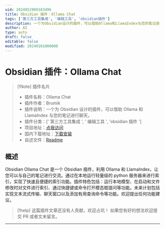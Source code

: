 ```yaml
---
uid: 2024052909183496
title: Obsidian 插件：Ollama Chat
tags: ['第三方工具集成', '编辑工具', 'obsidian插件']
description: 一个为Obsidian设计的插件，可以借助Ollama和LlamaIndex与您的笔记进行聊天。
author: AI
type: auto
draft: false
editable: false
modified: 20240101000000
---
```


# Obsidian 插件：Ollama Chat

> [!Note] 插件名片
> - 插件名称：Ollama Chat
> - 插件作者：Brumik
> - 插件说明：一个为 Obsidian 设计的插件，可以借助 Ollama 和 LlamaIndex 与您的笔记进行聊天。
> - 插件分类：[' 第三方工具集成 ', ' 编辑工具 ', 'obsidian 插件 ']
> - 项目地址：[点我访问](https://github.com/brumik/obsidian-ollama-chat)
> - 国内下载地址：[下载安装](https://pkmer.cn/products/plugin/pluginMarket/?ollama-chat)
> - 自述文件：[Readme](https://ghproxy.net/https://raw.githubusercontent.com/brumik/obsidian-ollama-chat/main/README.md)

## 概述

Obsidian Ollama Chat 是一个 Obsidian 插件，利用 Ollama 和 LlamaIndex，让您可以与自己的笔记进行交流。通过在本地运行轻量级的 python 服务器来进行索引，实现了快速且便捷的索引功能。插件特色包括：运行本地模型、在启动和文件修改时对文件进行索引、通过快捷键或命令打开模态框提问等功能。未来计划包括实现文本流式传输、聊天窗口以及添加有用查询命令等功能。欢迎提出任何功能建议。

> [!help]
> 这篇插件文章还没有人贡献，欢迎占坑！
> 如果您有好的想法欢迎提交 PR 或者文末留言。

---



